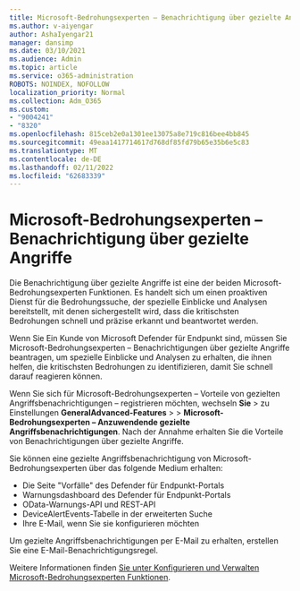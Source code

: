 ```yaml
---
title: Microsoft-Bedrohungsexperten – Benachrichtigung über gezielte Angriffe
ms.author: v-aiyengar
author: AshaIyengar21
manager: dansimp
ms.date: 03/10/2021
ms.audience: Admin
ms.topic: article
ms.service: o365-administration
ROBOTS: NOINDEX, NOFOLLOW
localization_priority: Normal
ms.collection: Adm_O365
ms.custom:
- "9004241"
- "8320"
ms.openlocfilehash: 815ceb2e0a1301ee13075a8e719c816bee4bb845
ms.sourcegitcommit: 49eaa1417714617d768df85fd79b65e35b6e5c83
ms.translationtype: MT
ms.contentlocale: de-DE
ms.lasthandoff: 02/11/2022
ms.locfileid: "62683339"
---
```

# <a name="microsoft-threat-experts---targeted-attack-notification"></a>Microsoft-Bedrohungsexperten – Benachrichtigung über gezielte Angriffe

Die Benachrichtigung über gezielte Angriffe ist eine der beiden Microsoft-Bedrohungsexperten Funktionen. Es handelt sich um einen proaktiven Dienst für die Bedrohungssuche, der spezielle Einblicke und Analysen bereitstellt, mit denen sichergestellt wird, dass die kritischsten Bedrohungen schnell und präzise erkannt und beantwortet werden.

Wenn Sie Ein Kunde von Microsoft Defender für Endpunkt sind, müssen Sie Microsoft-Bedrohungsexperten – Benachrichtigungen über gezielte Angriffe beantragen, um spezielle Einblicke und Analysen zu erhalten, die ihnen helfen, die kritischsten Bedrohungen zu identifizieren, damit Sie schnell darauf reagieren können.

Wenn Sie sich für Microsoft-Bedrohungsexperten – Vorteile von gezielten Angriffsbenachrichtigungen – registrieren möchten, wechseln **Sie** >  zu Einstellungen **GeneralAdvanced-Features** >  >  **Microsoft-Bedrohungsexperten – Anzuwendende gezielte Angriffsbenachrichtigungen**. Nach der Annahme erhalten Sie die Vorteile von Benachrichtigungen über gezielte Angriffe.

Sie können eine gezielte Angriffsbenachrichtigung von Microsoft-Bedrohungsexperten über das folgende Medium erhalten:

- Die Seite "Vorfälle" des Defender für Endpunkt-Portals
- Warnungsdashboard des Defender für Endpunkt-Portals
- OData-Warnungs-API und REST-API
- DeviceAlertEvents-Tabelle in der erweiterten Suche
- Ihre E-Mail, wenn Sie sie konfigurieren möchten

Um gezielte Angriffsbenachrichtigungen per E-Mail zu erhalten, erstellen Sie eine E-Mail-Benachrichtigungsregel. 

Weitere Informationen finden [Sie unter Konfigurieren und Verwalten Microsoft-Bedrohungsexperten Funktionen](https://docs.microsoft.com/windows/security/threat-protection/microsoft-defender-atp/configure-microsoft-threat-experts).
